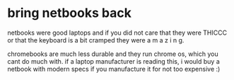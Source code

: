 # bring netbooks back
netbooks were good laptops and if you
did not care that they were THICCC or that the keyboard is a bit cramped
they were a m a z i n g.

chromebooks are much less durable and they run chrome os, which you cant
do much with. if a laptop manufacturer is reading this, i would buy a netbook
with modern specs if you manufacture it for not too expensive :)


